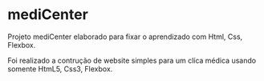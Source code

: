 # mediCenter

Projeto mediCenter elaborado para fixar o aprendizado com Html, Css, Flexbox.

Foi realizado a contrução de website simples para um clíca médica usando somente HtmL5, Css3, Flexbox. 

